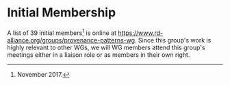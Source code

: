 # Initial Membership

A list of 39 initial members[^1] is online at <https://www.rd-alliance.org/groups/provenance-patterns-wg>.
Since this group's work is highly relevant to other WGs, we will WG
members attend this group's meetings either in a liaison role or as
members in their own right.

[^1]: November 2017.
